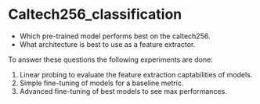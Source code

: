 # Caltech256_classification

 - Which pre-trained model performs best on the caltech256.
 - What architecture is best to use as a feature extractor.

To answer these questions the following experiments are done:

1.  Linear probing to evaluate the feature extraction captabilities of models.
2.  Simple fine-tuning of models for a baseline metric.
3.  Advanced fine-tuning of best models to see max performances.




